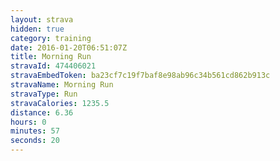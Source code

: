 ```yaml
---
layout: strava
hidden: true
category: training
date: 2016-01-20T06:51:07Z
title: Morning Run
stravaId: 474406021
stravaEmbedToken: ba23cf7c19f7baf8e98ab96c34b561cd862b913c
stravaName: Morning Run
stravaType: Run
stravaCalories: 1235.5
distance: 6.36
hours: 0
minutes: 57
seconds: 20
---
```

